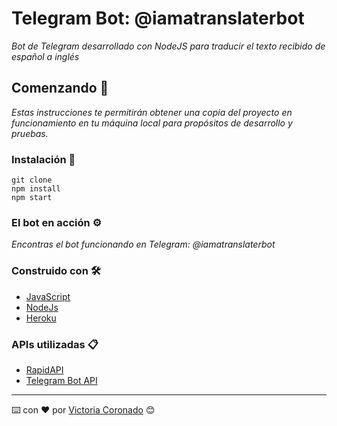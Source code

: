 # Telegram Bot: @iamatranslaterbot
_Bot de Telegram desarrollado con NodeJS para traducir el texto recibido de español a inglés_


## Comenzando 🚀

_Estas instrucciones te permitirán obtener una copia del proyecto en funcionamiento en tu máquina local para propósitos de desarrollo y pruebas._


### Instalación 🔧

```
git clone
npm install
npm start
```

### El bot en acción ⚙️

_Encontras el bot funcionando en Telegram: @iamatranslaterbot_


### Construido con 🛠️

* [JavaScript](https://www.javascript.com/) 
* [NodeJs](https://nodejs.org/es/)
* [Heroku](https://www.heroku.com/) 


### APIs utilizadas 📋

* [RapidAPI](https://rapidapi.com/) 
* [Telegram Bot API](https://core.telegram.org/bots/api)


---
⌨️ con ❤️ por [Victoria Coronado](https://github.com/viccoronado) 😊
